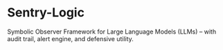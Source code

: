 # Sentry-Logic
Symbolic Observer Framework for Large Language Models (LLMs) – with audit trail, alert engine, and defensive utility.
